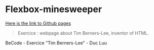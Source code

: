 # Flexbox-minesweeper

[Here is the link to Github pages](https://luuduc34.github.io/website-berners-lee/)

> Exercice : webpage about Tim Berners-Lee, inventor of HTML.

BeCode - Exercice "Tim Berners-Lee" - Duc Luu

